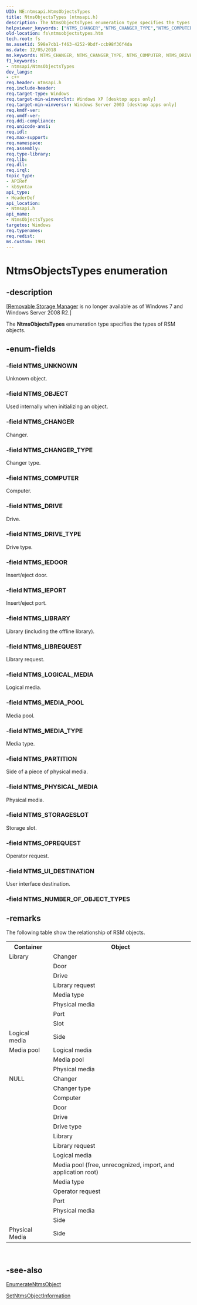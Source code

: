 ```yaml
---
UID: NE:ntmsapi.NtmsObjectsTypes
title: NtmsObjectsTypes (ntmsapi.h)
description: The NtmsObjectsTypes enumeration type specifies the types of RSM objects.
helpviewer_keywords: ["NTMS_CHANGER","NTMS_CHANGER_TYPE","NTMS_COMPUTER","NTMS_DRIVE","NTMS_DRIVE_TYPE","NTMS_IEDOOR","NTMS_IEPORT","NTMS_LIBRARY","NTMS_LIBREQUEST","NTMS_LOGICAL_MEDIA","NTMS_MEDIA_POOL","NTMS_MEDIA_TYPE","NTMS_OBJECT","NTMS_OPREQUEST","NTMS_PARTITION","NTMS_PHYSICAL_MEDIA","NTMS_STORAGESLOT","NTMS_UI_DESTINATION","NTMS_UNKNOWN","NtmsObjectsTypes","NtmsObjectsTypes enumeration [Files]","_zaw_ntmsobjectstypes","base.ntmsobjectstypes","fs.ntmsobjectstypes","ntmsapi/NTMS_CHANGER","ntmsapi/NTMS_CHANGER_TYPE","ntmsapi/NTMS_COMPUTER","ntmsapi/NTMS_DRIVE","ntmsapi/NTMS_DRIVE_TYPE","ntmsapi/NTMS_IEDOOR","ntmsapi/NTMS_IEPORT","ntmsapi/NTMS_LIBRARY","ntmsapi/NTMS_LIBREQUEST","ntmsapi/NTMS_LOGICAL_MEDIA","ntmsapi/NTMS_MEDIA_POOL","ntmsapi/NTMS_MEDIA_TYPE","ntmsapi/NTMS_OBJECT","ntmsapi/NTMS_OPREQUEST","ntmsapi/NTMS_PARTITION","ntmsapi/NTMS_PHYSICAL_MEDIA","ntmsapi/NTMS_STORAGESLOT","ntmsapi/NTMS_UI_DESTINATION","ntmsapi/NTMS_UNKNOWN","ntmsapi/NtmsObjectsTypes"]
old-location: fs\ntmsobjectstypes.htm
tech.root: fs
ms.assetid: 598e7cb1-f463-4252-9bdf-ccb98f36f4da
ms.date: 12/05/2018
ms.keywords: NTMS_CHANGER, NTMS_CHANGER_TYPE, NTMS_COMPUTER, NTMS_DRIVE, NTMS_DRIVE_TYPE, NTMS_IEDOOR, NTMS_IEPORT, NTMS_LIBRARY, NTMS_LIBREQUEST, NTMS_LOGICAL_MEDIA, NTMS_MEDIA_POOL, NTMS_MEDIA_TYPE, NTMS_OBJECT, NTMS_OPREQUEST, NTMS_PARTITION, NTMS_PHYSICAL_MEDIA, NTMS_STORAGESLOT, NTMS_UI_DESTINATION, NTMS_UNKNOWN, NtmsObjectsTypes, NtmsObjectsTypes enumeration [Files], _zaw_ntmsobjectstypes, base.ntmsobjectstypes, fs.ntmsobjectstypes, ntmsapi/NTMS_CHANGER, ntmsapi/NTMS_CHANGER_TYPE, ntmsapi/NTMS_COMPUTER, ntmsapi/NTMS_DRIVE, ntmsapi/NTMS_DRIVE_TYPE, ntmsapi/NTMS_IEDOOR, ntmsapi/NTMS_IEPORT, ntmsapi/NTMS_LIBRARY, ntmsapi/NTMS_LIBREQUEST, ntmsapi/NTMS_LOGICAL_MEDIA, ntmsapi/NTMS_MEDIA_POOL, ntmsapi/NTMS_MEDIA_TYPE, ntmsapi/NTMS_OBJECT, ntmsapi/NTMS_OPREQUEST, ntmsapi/NTMS_PARTITION, ntmsapi/NTMS_PHYSICAL_MEDIA, ntmsapi/NTMS_STORAGESLOT, ntmsapi/NTMS_UI_DESTINATION, ntmsapi/NTMS_UNKNOWN, ntmsapi/NtmsObjectsTypes
f1_keywords:
- ntmsapi/NtmsObjectsTypes
dev_langs:
- c++
req.header: ntmsapi.h
req.include-header: 
req.target-type: Windows
req.target-min-winverclnt: Windows XP [desktop apps only]
req.target-min-winversvr: Windows Server 2003 [desktop apps only]
req.kmdf-ver: 
req.umdf-ver: 
req.ddi-compliance: 
req.unicode-ansi: 
req.idl: 
req.max-support: 
req.namespace: 
req.assembly: 
req.type-library: 
req.lib: 
req.dll: 
req.irql: 
topic_type:
- APIRef
- kbSyntax
api_type:
- HeaderDef
api_location:
- Ntmsapi.h
api_name:
- NtmsObjectsTypes
targetos: Windows
req.typenames: 
req.redist: 
ms.custom: 19H1
---
```


# NtmsObjectsTypes enumeration


## -description


<p class="CCE_Message">[<a href="https://docs.microsoft.com/previous-versions/windows/desktop/bb540725(v=vs.85)">Removable Storage Manager</a> is no longer available as of Windows 7 and  Windows Server 2008 R2.]

The 
<b>NtmsObjectsTypes</b> enumeration type specifies the types of RSM objects.


## -enum-fields




### -field NTMS_UNKNOWN

Unknown  object.


### -field NTMS_OBJECT

Used internally when initializing an object.


### -field NTMS_CHANGER

Changer.


### -field NTMS_CHANGER_TYPE

Changer type.


### -field NTMS_COMPUTER

Computer.


### -field NTMS_DRIVE

Drive.


### -field NTMS_DRIVE_TYPE

Drive type.


### -field NTMS_IEDOOR

Insert/eject door.


### -field NTMS_IEPORT

Insert/eject port.


### -field NTMS_LIBRARY

Library (including the offline library).


### -field NTMS_LIBREQUEST

Library request.


### -field NTMS_LOGICAL_MEDIA

Logical media.


### -field NTMS_MEDIA_POOL

Media pool.


### -field NTMS_MEDIA_TYPE

Media type.


### -field NTMS_PARTITION

Side of a piece of physical media.


### -field NTMS_PHYSICAL_MEDIA

Physical media.


### -field NTMS_STORAGESLOT

Storage slot.


### -field NTMS_OPREQUEST

Operator request.


### -field NTMS_UI_DESTINATION

User interface destination.


### -field NTMS_NUMBER_OF_OBJECT_TYPES




## -remarks



The following table show the relationship of RSM objects.

<table>
<tr>
<th>Container</th>
<th>Object</th>
</tr>
<tr>
<td>Library</td>
<td>Changer</td>
</tr>
<tr>
<td></td>
<td>Door</td>
</tr>
<tr>
<td></td>
<td>Drive</td>
</tr>
<tr>
<td></td>
<td>Library request</td>
</tr>
<tr>
<td></td>
<td>Media type</td>
</tr>
<tr>
<td></td>
<td>Physical media</td>
</tr>
<tr>
<td></td>
<td>Port</td>
</tr>
<tr>
<td></td>
<td>Slot</td>
</tr>
<tr>
<td>Logical media</td>
<td>Side</td>
</tr>
<tr>
<td>Media pool</td>
<td>Logical media</td>
</tr>
<tr>
<td></td>
<td>Media pool</td>
</tr>
<tr>
<td></td>
<td>Physical media</td>
</tr>
<tr>
<td>NULL</td>
<td>Changer</td>
</tr>
<tr>
<td></td>
<td>Changer type</td>
</tr>
<tr>
<td></td>
<td>Computer</td>
</tr>
<tr>
<td></td>
<td>Door</td>
</tr>
<tr>
<td></td>
<td>Drive</td>
</tr>
<tr>
<td></td>
<td>Drive type</td>
</tr>
<tr>
<td></td>
<td>Library</td>
</tr>
<tr>
<td></td>
<td>Library request</td>
</tr>
<tr>
<td></td>
<td>Logical media</td>
</tr>
<tr>
<td></td>
<td>Media pool (free, unrecognized, import, and application root)</td>
</tr>
<tr>
<td></td>
<td>Media type</td>
</tr>
<tr>
<td></td>
<td>Operator request</td>
</tr>
<tr>
<td></td>
<td>Port</td>
</tr>
<tr>
<td></td>
<td>Physical media</td>
</tr>
<tr>
<td></td>
<td>Side</td>
</tr>
<tr>
<td>Physical Media</td>
<td>Side</td>
</tr>
</table>
 




## -see-also




<a href="https://docs.microsoft.com/windows/desktop/api/ntmsapi/nf-ntmsapi-enumeratentmsobject">EnumerateNtmsObject</a>



<a href="https://docs.microsoft.com/windows/desktop/api/ntmsapi/nf-ntmsapi-setntmsobjectinformation">SetNtmsObjectInformation</a>
 

 

